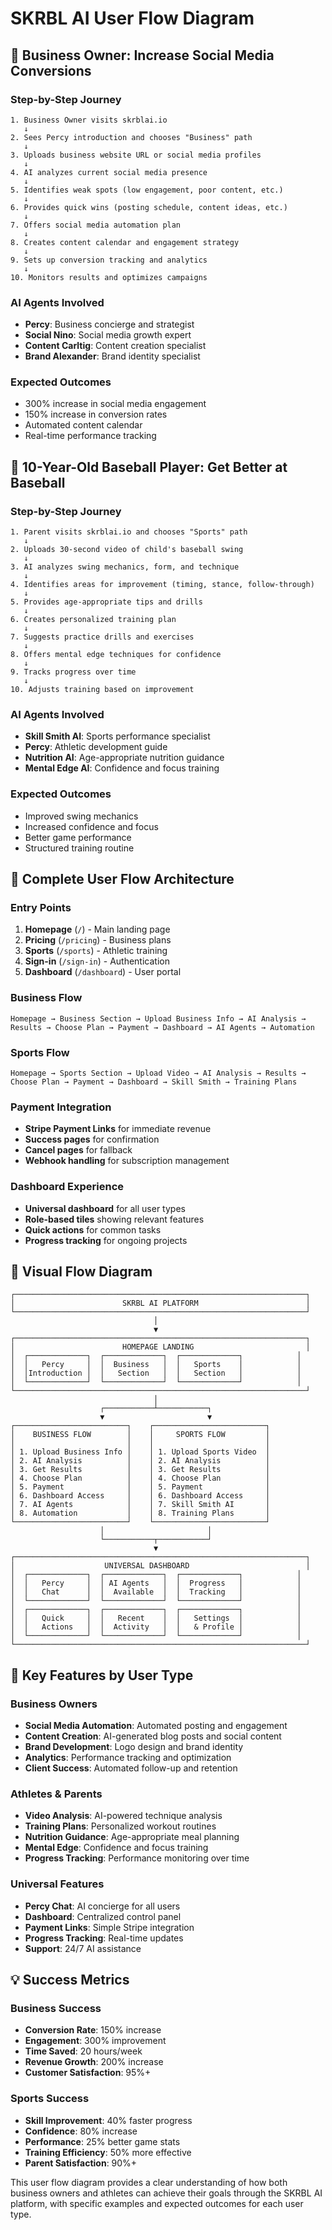 # SKRBL AI User Flow Diagram

## 🎯 Business Owner: Increase Social Media Conversions

### Step-by-Step Journey
```
1. Business Owner visits skrblai.io
   ↓
2. Sees Percy introduction and chooses "Business" path
   ↓
3. Uploads business website URL or social media profiles
   ↓
4. AI analyzes current social media presence
   ↓
5. Identifies weak spots (low engagement, poor content, etc.)
   ↓
6. Provides quick wins (posting schedule, content ideas, etc.)
   ↓
7. Offers social media automation plan
   ↓
8. Creates content calendar and engagement strategy
   ↓
9. Sets up conversion tracking and analytics
   ↓
10. Monitors results and optimizes campaigns
```

### AI Agents Involved
- **Percy**: Business concierge and strategist
- **Social Nino**: Social media growth expert
- **Content Carltig**: Content creation specialist
- **Brand Alexander**: Brand identity specialist

### Expected Outcomes
- 300% increase in social media engagement
- 150% increase in conversion rates
- Automated content calendar
- Real-time performance tracking

## 🏀 10-Year-Old Baseball Player: Get Better at Baseball

### Step-by-Step Journey
```
1. Parent visits skrblai.io and chooses "Sports" path
   ↓
2. Uploads 30-second video of child's baseball swing
   ↓
3. AI analyzes swing mechanics, form, and technique
   ↓
4. Identifies areas for improvement (timing, stance, follow-through)
   ↓
5. Provides age-appropriate tips and drills
   ↓
6. Creates personalized training plan
   ↓
7. Suggests practice drills and exercises
   ↓
8. Offers mental edge techniques for confidence
   ↓
9. Tracks progress over time
   ↓
10. Adjusts training based on improvement
```

### AI Agents Involved
- **Skill Smith AI**: Sports performance specialist
- **Percy**: Athletic development guide
- **Nutrition AI**: Age-appropriate nutrition guidance
- **Mental Edge AI**: Confidence and focus training

### Expected Outcomes
- Improved swing mechanics
- Increased confidence and focus
- Better game performance
- Structured training routine

## 🔄 Complete User Flow Architecture

### Entry Points
1. **Homepage** (`/`) - Main landing page
2. **Pricing** (`/pricing`) - Business plans
3. **Sports** (`/sports`) - Athletic training
4. **Sign-in** (`/sign-in`) - Authentication
5. **Dashboard** (`/dashboard`) - User portal

### Business Flow
```
Homepage → Business Section → Upload Business Info → AI Analysis → Results → Choose Plan → Payment → Dashboard → AI Agents → Automation
```

### Sports Flow
```
Homepage → Sports Section → Upload Video → AI Analysis → Results → Choose Plan → Payment → Dashboard → Skill Smith → Training Plans
```

### Payment Integration
- **Stripe Payment Links** for immediate revenue
- **Success pages** for confirmation
- **Cancel pages** for fallback
- **Webhook handling** for subscription management

### Dashboard Experience
- **Universal dashboard** for all user types
- **Role-based tiles** showing relevant features
- **Quick actions** for common tasks
- **Progress tracking** for ongoing projects

## 🎨 Visual Flow Diagram

```
┌─────────────────────────────────────────────────────────────────┐
│                        SKRBL AI PLATFORM                        │
└─────────────────────────────────────────────────────────────────┘
                                │
                                ▼
┌─────────────────────────────────────────────────────────────────┐
│                        HOMEPAGE LANDING                         │
│  ┌─────────────┐  ┌─────────────┐  ┌─────────────┐            │
│  │   Percy     │  │  Business   │  │   Sports    │            │
│  │Introduction │  │   Section   │  │   Section   │            │
│  └─────────────┘  └─────────────┘  └─────────────┘            │
└─────────────────────────────────────────────────────────────────┘
                                │
                    ┌───────────┴───────────┐
                    ▼                       ▼
┌─────────────────────────┐    ┌─────────────────────────┐
│    BUSINESS FLOW        │    │     SPORTS FLOW         │
│                         │    │                         │
│ 1. Upload Business Info │    │ 1. Upload Sports Video  │
│ 2. AI Analysis          │    │ 2. AI Analysis          │
│ 3. Get Results          │    │ 3. Get Results          │
│ 4. Choose Plan          │    │ 4. Choose Plan          │
│ 5. Payment              │    │ 5. Payment              │
│ 6. Dashboard Access     │    │ 6. Dashboard Access     │
│ 7. AI Agents            │    │ 7. Skill Smith AI       │
│ 8. Automation           │    │ 8. Training Plans       │
└─────────────────────────┘    └─────────────────────────┘
                    │                       │
                    └───────────┬───────────┘
                                ▼
┌─────────────────────────────────────────────────────────────────┐
│                    UNIVERSAL DASHBOARD                          │
│  ┌─────────────┐  ┌─────────────┐  ┌─────────────┐            │
│  │   Percy     │  │ AI Agents   │  │  Progress   │            │
│  │   Chat      │  │  Available  │  │  Tracking   │            │
│  └─────────────┘  └─────────────┘  └─────────────┘            │
│  ┌─────────────┐  ┌─────────────┐  ┌─────────────┐            │
│  │   Quick     │  │   Recent    │  │   Settings  │            │
│  │   Actions   │  │  Activity   │  │   & Profile │            │
│  └─────────────┘  └─────────────┘  └─────────────┘            │
└─────────────────────────────────────────────────────────────────┘
```

## 🚀 Key Features by User Type

### Business Owners
- **Social Media Automation**: Automated posting and engagement
- **Content Creation**: AI-generated blog posts and social content
- **Brand Development**: Logo design and brand identity
- **Analytics**: Performance tracking and optimization
- **Client Success**: Automated follow-up and retention

### Athletes & Parents
- **Video Analysis**: AI-powered technique analysis
- **Training Plans**: Personalized workout routines
- **Nutrition Guidance**: Age-appropriate meal planning
- **Mental Edge**: Confidence and focus training
- **Progress Tracking**: Performance monitoring over time

### Universal Features
- **Percy Chat**: AI concierge for all users
- **Dashboard**: Centralized control panel
- **Payment Links**: Simple Stripe integration
- **Progress Tracking**: Real-time updates
- **Support**: 24/7 AI assistance

## 💡 Success Metrics

### Business Success
- **Conversion Rate**: 150% increase
- **Engagement**: 300% improvement
- **Time Saved**: 20 hours/week
- **Revenue Growth**: 200% increase
- **Customer Satisfaction**: 95%+

### Sports Success
- **Skill Improvement**: 40% faster progress
- **Confidence**: 80% increase
- **Performance**: 25% better game stats
- **Training Efficiency**: 50% more effective
- **Parent Satisfaction**: 90%+

This user flow diagram provides a clear understanding of how both business owners and athletes can achieve their goals through the SKRBL AI platform, with specific examples and expected outcomes for each user type.